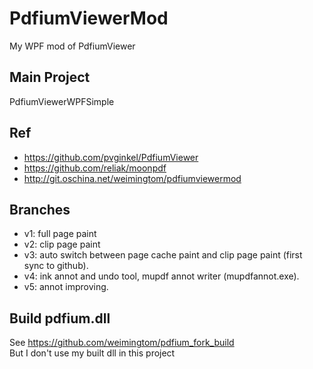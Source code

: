 # PdfiumViewerMod  
My WPF mod of PdfiumViewer  

## Main Project  
PdfiumViewerWPFSimple  

## Ref  
* https://github.com/pvginkel/PdfiumViewer  
* https://github.com/reliak/moonpdf  
* http://git.oschina.net/weimingtom/pdfiumviewermod  

## Branches  
* v1: full page paint  
* v2: clip page paint
* v3: auto switch between page cache paint and clip page paint (first sync to github).  
* v4: ink annot and undo tool, mupdf annot writer (mupdfannot.exe).  
* v5: annot improving.  

## Build pdfium.dll  
See https://github.com/weimingtom/pdfium_fork_build  
But I don't use my built dll in this project  
